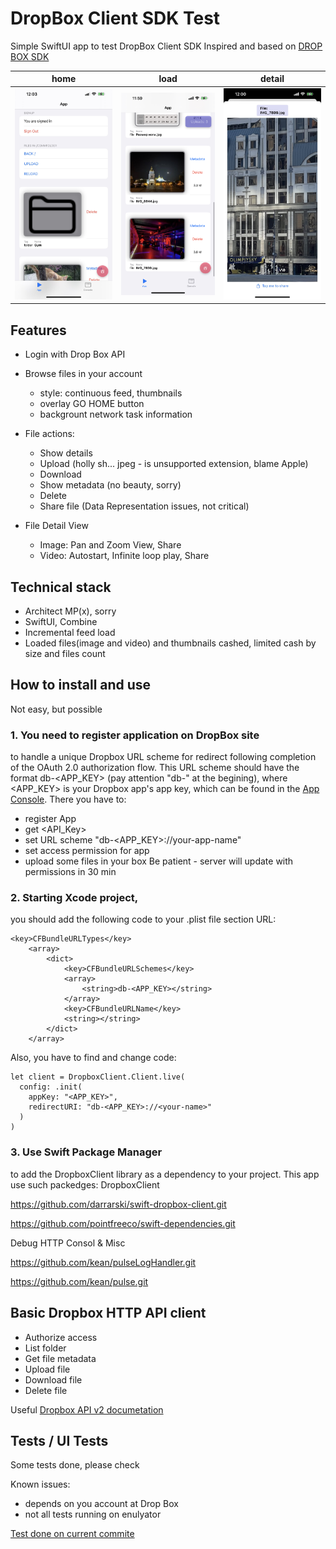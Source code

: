 # DropBox Client SDK Test
Simple SwiftUI app to test DropBox Client SDK
Inspired and based on [DROP BOX SDK](https://github.com/darrarski/swift-dropbox-client)

| home                                                                      | load                                                                      | detail                                                                    |
| ------------------------------------------------------------------------- | ------------------------------------------------------------------------- | ------------------------------------------------------------------------- |
| ![](https://github.com/AMazkun/DrBoxClientTest/blob/main/IMG_8859.jpg) | ![](https://github.com/AMazkun/DrBoxClientTest/blob/main/IMG_8857.jpg) | ![](https://github.com/AMazkun/DrBoxClientTest/blob/main/IMG_8858.jpg) |

## Features
- Login with Drop Box API

- Browse files in your account
  - style: continuous feed, thumbnails
  - overlay GO HOME button
  - backgrount network task information
  
- File actions:
  - Show details
  - Upload (holly sh... jpeg - is unsupported extension, blame Apple)
  - Download
  - Show metadata (no beauty, sorry)
  - Delete
  - Share file (Data Representation issues, not critical)

- File Detail View
  - Image: Pan and Zoom View, Share
  - Video: Autostart, Infinite loop play, Share

## Technical stack
- Architect MP(x), sorry
- SwiftUI, Combine
- Incremental feed load
- Loaded files(image and video) and thumbnails cashed, limited cash by size and files count
## How to install and use

Not easy, but possible
### 1. You need to register application on DropBox site 
to handle a unique Dropbox URL scheme for redirect following completion of the OAuth 2.0 authorization flow. 
This URL scheme should have the format db-<APP_KEY> (pay attention "db-" at the begining), where <APP_KEY> is your Dropbox app's app key, which can be found in the [App Console](https://dropbox.com/developers/apps). There you have to:
- register App 
- get <API_Key>
- set URL scheme "db-<APP_KEY>://your-app-name"
- set access permission for app
- upload some files in your box
Be patient - server will update with permissions in 30 min

### 2. Starting Xcode project, 
you should add the following code to your .plist file section URL:
```
<key>CFBundleURLTypes</key>
    <array>
        <dict>
            <key>CFBundleURLSchemes</key>
            <array>
                <string>db-<APP_KEY></string>
            </array>
            <key>CFBundleURLName</key>
            <string></string>
        </dict>
    </array>
```
Also, you have to find and change code:
```
let client = DropboxClient.Client.live(
  config: .init(
    appKey: "<APP_KEY>",
    redirectURI: "db-<APP_KEY>://<your-name>"
  )
)
```
### 3. Use Swift Package Manager 
to add the DropboxClient library as a dependency to your project.
This app use such packedges:
DropboxClient

https://github.com/darrarski/swift-dropbox-client.git

https://github.com/pointfreeco/swift-dependencies.git

Debug HTTP Consol & Misc

https://github.com/kean/pulseLogHandler.git

https://github.com/kean/pulse.git


## Basic Dropbox HTTP API client
- Authorize access
- List folder
- Get file metadata
- Upload file
- Download file
- Delete file

Useful [Dropbox API v2 documetation](https://www.dropbox.com/developers/documentation/http/documentation)

## Tests / UI Tests
Some tests done, please check

Known issues:
- depends on you account at Drop Box
- not all tests running on enulyator 

[Test done on current commite](https://github.com/AMazkun/DrBoxClientTest/blob/main/Screenshot%202023-10-03%20at%2018.12.01.jpg)

